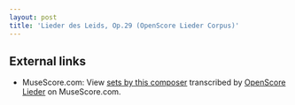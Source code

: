 ```yaml
---
layout: post
title: 'Lieder des Leids, Op.29 (OpenScore Lieder Corpus)'
---
```


## External links

- MuseScore.com: View [sets by this composer] transcribed by [OpenScore Lieder] on MuseScore.com.

[sets by this composer]: https://musescore.com/openscore-lieder-corpus/sets/5102501
[OpenScore Lieder]: https://musescore.com/openscore-lieder-corpus

